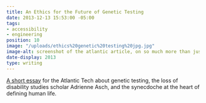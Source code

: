 ```yaml
---
title: An Ethics for the Future of Genetic Testing
date: 2013-12-13 15:53:00 -05:00
tags:
- accessibility
- engineering
position: 10
image: "/uploads/ethics%20genetic%20testing%20jpg.jpg"
image-alt: screenshot of the atlantic article, on so much more than just genetics
date-display: 2013
type: writing
---
```


[A short essay](https://www.theatlantic.com/technology/archive/2013/12/an-ethics-for-the-future-of-genetic-testing/282705/) for the Atlantic Tech about genetic testing, the loss of disability studies scholar Adrienne Asch, and the synecdoche at the heart of defining human life.
